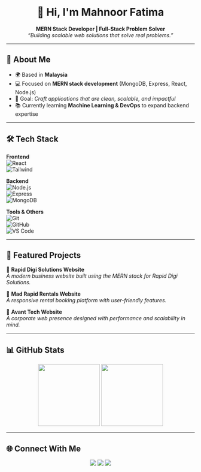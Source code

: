 <h1 align="center">👋 Hi, I'm Mahnoor Fatima</h1>  

<p align="center">
  <b>MERN Stack Developer | Full-Stack Problem Solver</b><br>
  <i>“Building scalable web solutions that solve real problems.”</i>
</p>  

---

## 🚀 About Me  

- 🌍 Based in **Malaysia**  
- 💻 Focused on **MERN stack development** (MongoDB, Express, React, Node.js)  
- 🎯 Goal: *Craft applications that are clean, scalable, and impactful*  
- 📚 Currently learning **Machine Learning & DevOps** to expand backend expertise  

---

## 🛠️ Tech Stack  

**Frontend**  
![React](https://img.shields.io/badge/React-20232A?style=for-the-badge&logo=react&logoColor=61DAFB)  
![Tailwind](https://img.shields.io/badge/Tailwind_CSS-38B2AC?style=for-the-badge&logo=tailwind-css&logoColor=white)  

**Backend**  
![Node.js](https://img.shields.io/badge/Node.js-339933?style=for-the-badge&logo=nodedotjs&logoColor=white)  
![Express](https://img.shields.io/badge/Express.js-000000?style=for-the-badge&logo=express&logoColor=white)  
![MongoDB](https://img.shields.io/badge/MongoDB-4EA94B?style=for-the-badge&logo=mongodb&logoColor=white)  

**Tools & Others**  
![Git](https://img.shields.io/badge/Git-F05032?style=for-the-badge&logo=git&logoColor=white)  
![GitHub](https://img.shields.io/badge/GitHub-181717?style=for-the-badge&logo=github&logoColor=white)  
![VS Code](https://img.shields.io/badge/VSCode-0078d7?style=for-the-badge&logo=visualstudiocode&logoColor=white)  

---

## 📂 Featured Projects  

🔹 **Rapid Digi Solutions Website**  
_A modern business website built using the MERN stack for Rapid Digi Solutions._  

🔹 **Mad Rapid Rentals Website**  
_A responsive rental booking platform with user-friendly features._  

🔹 **Avant Tech Website**  
_A corporate web presence designed with performance and scalability in mind._  

---

## 📊 GitHub Stats  

<p align="center">
  <img src="https://github-readme-stats.vercel.app/api?username=MahnoorFatima&show_icons=true&theme=radical" height="165"/>
  <img src="https://github-readme-streak-stats.herokuapp.com/?user=MahnoorFatima&theme=radical" height="165"/>
</p>  

---

## 🌐 Connect With Me  

<p align="center">
  <a href="mailto:your.email@example.com"><img src="https://img.shields.io/badge/Email-D14836?style=for-the-badge&logo=gmail&logoColor=white"/></a>
  <a href="https://www.linkedin.com/in/your-linkedin/"><img src="https://img.shields.io/badge/LinkedIn-0A66C2?style=for-the-badge&logo=linkedin&logoColor=white"/></a>
  <a href="https://github.com/MahnoorFatima"><img src="https://img.shields.io/badge/GitHub-171515?style=for-the-badge&logo=github&logoColor=white"/></a>
</p>  
